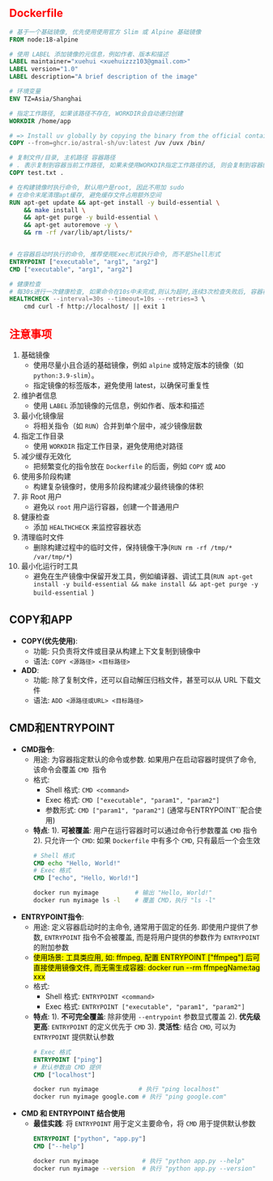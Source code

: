 ## <font color=red>Dockerfile</font>
```dockerfile
# 基于一个基础镜像, 优先使用使用官方 Slim 或 Alpine 基础镜像
FROM node:18-alpine

# 使用 LABEL 添加镜像的元信息，例如作者、版本和描述
LABEL maintainer="xuehui <xuehuizzz103@gmail.com>"
LABEL version="1.0"
LABEL description="A brief description of the image"

# 环境变量
ENV TZ=Asia/Shanghai

# 指定工作路径, 如果该路径不存在, WORKDIR会自动递归创建
WORKDIR /home/app

# => Install uv globally by copying the binary from the official container
COPY --from=ghcr.io/astral-sh/uv:latest /uv /uvx /bin/

# 复制文件/目录, 主机路径 容器路径
# . 表示复制到容器当前工作路径, 如果未使用WORKDIR指定工作路径的话, 则会复制到容器的根目录下
COPY test.txt .

# 在构建镜像时执行命令, 默认用户是root, 因此不用加 sudo
# 在命令末尾清理apt缓存, 避免缓存文件占用额外空间
RUN apt-get update && apt-get install -y build-essential \
    && make install \
    && apt-get purge -y build-essential \
    && apt-get autoremove -y \
    && rm -rf /var/lib/apt/lists/*


# 在容器启动时执行的命令, 推荐使用Exec形式执行命令, 而不是Shell形式
ENTRYPOINT ["executable", "arg1", "arg2"]
CMD ["executable", "arg1", "arg2"]

# 健康检查
# 每30s进行一次健康检查, 如果命令在10s中未完成,则认为超时,连续3次检查失败后, 容器被标记为不健康
HEALTHCHECK --interval=30s --timeout=10s --retries=3 \
    cmd curl -f http://localhost/ || exit 1
```

## <font color=red>注意事项</font>
1. 基础镜像
   - 使用尽量小且合适的基础镜像，例如 `alpine` 或特定版本的镜像（如 `python:3.9-slim`）。
   - 指定镜像的标签版本，避免使用 latest，以确保可重复性
2. 维护者信息
   - 使用 `LABEL` 添加镜像的元信息，例如作者、版本和描述
3. 最小化镜像层
   - 将相关指令（如 `RUN`）合并到单个层中，减少镜像层数
4. 指定工作目录
   - 使用 `WORKDIR` 指定工作目录，避免使用绝对路径
5. 减少缓存无效化
   - 把频繁变化的指令放在 `Dockerfile` 的后面，例如 `COPY` 或 `ADD`
6. 使用多阶段构建
   - 构建复杂镜像时，使用多阶段构建减少最终镜像的体积
7. 非 Root 用户
   - 避免以 `root` 用户运行容器，创建一个普通用户
8. 健康检查
   - 添加 `HEALTHCHECK` 来监控容器状态
9. 清理临时文件
   - 删除构建过程中的临时文件，保持镜像干净(`RUN rm -rf /tmp/* /var/tmp/*`)
10. 最小化运行时工具
    - 避免在生产镜像中保留开发工具，例如编译器、调试工具(`RUN apt-get install -y build-essential && make install && apt-get purge -y build-essential
`)

## COPY和APP
- **COPY(优先使用)**: 
    - 功能: 只负责将文件或目录从构建上下文复制到镜像中
    - 语法: `COPY <源路径> <目标路径>`
- **ADD**:
    - 功能: 除了复制文件，还可以自动解压归档文件，甚至可以从 URL 下载文件
    - 语法: `ADD <源路径或URL> <目标路径>`

## CMD和ENTRYPOINT
- **CMD指令**:
  - 用途: 为容器指定默认的命令或参数. 如果用户在启动容器时提供了命令, 该命令会覆盖 `CMD `指令
  - 格式:
    - Shell 格式: `CMD <command>`
    - Exec 格式: `CMD ["executable", "param1", "param2"]`
    - 参数形式: `CMD ["param1", "param2"]` (通常与ENTRYPOINT``配合使用)
  - **特点**:
    1). **可被覆盖**: 用户在运行容器时可以通过命令行参数覆盖 `CMD` 指令
    2). 只允许一个 `CMD`: 如果 `Dockerfile` 中有多个 `CMD`, 只有最后一个会生效
    ```dockerfile
    # Shell 格式
    CMD echo "Hello, World!"
    # Exec 格式
    CMD ["echo", "Hello, World!"]
    ```
    ```bash
    docker run myimage          # 输出 "Hello, World!"
    docker run myimage ls -l    # 覆盖 CMD，执行 "ls -l"
    ```
- **ENTRYPOINT指令**:
  - 用途: 定义容器启动时的主命令, 通常用于固定的任务. 即使用户提供了参数, `ENTRYPOINT` 指令不会被覆盖, 而是将用户提供的参数作为 `ENTRYPOINT` 的附加参数
  - <mark>使用场景: 工具类应用, 如: ffmpeg, 配置 ENTRYPOINT ["ffmpeg"] 后可直接使用镜像文件, 而无需生成容器: docker run --rm ffmpegName:tag xxx</mark>
  - 格式:
    - Shell 格式: `ENTRYPOINT <command>`
    - Exec 格式: `ENTRYPOINT ["executable", "param1", "param2"]`
  - **特点**:
    1). **不可完全覆盖**: 除非使用 `--entrypoint` 参数显式覆盖
    2). **优先级更高**: `ENTRYPOINT` 的定义优先于 `CMD`
    3). **灵活性**: 结合 `CMD`, 可以为 `ENTRYPOINT` 提供默认参数
    ```dockerfile
    # Exec 格式
    ENTRYPOINT ["ping"]
    # 默认参数由 CMD 提供
    CMD ["localhost"]
    ```
    ```bash
    docker run myimage           # 执行 "ping localhost"
    docker run myimage google.com # 执行 "ping google.com"
    ```
- **CMD 和 ENTRYPOINT 结合使用**
  - **最佳实践**: 将 `ENTRYPOINT` 用于定义主要命令，将 `CMD` 用于提供默认参数
    ```dockerfile
    ENTRYPOINT ["python", "app.py"]
    CMD ["--help"]
    ```
    ```bash
    docker run myimage            # 执行 "python app.py --help"
    docker run myimage --version  # 执行 "python app.py --version"
    ```
